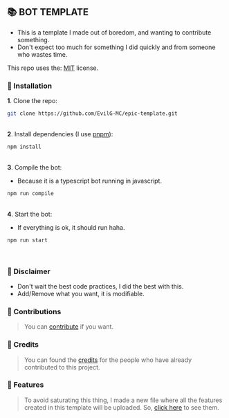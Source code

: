 ## 📚 BOT TEMPLATE
* This is a template I made out of boredom, and wanting to contribute something.
* Don't expect too much for something I did quickly and from someone who wastes time.

This repo uses the: [MIT](LICENSE.md) license.

### 🚀 Installation 

**1**. Clone the repo: 
```bash
git clone https://github.com/EvilG-MC/epic-template.git
```
<bt></br>
**2**. Install dependencies (I use [pnpm](https://pnpm.io/installation)): 
```bash
npm install
```
<bt></br>
**3**. Compile the bot: 
* Because it is a typescript bot running in javascript.
```bash
npm run compile 
```
<bt></br>
**4**. Start the bot: 
* If everything is ok, it should run haha.
```bash
npm run start
```
<bt></br>
### 🐧 Disclaimer
* Don't wait the best code practices, I did the best with this.
* Add/Remove what you want, it is modifiable.


### 🎲 Contributions
> You can [contribute](https://github.com/EvilG-MC/epic-template/blob/main/docs/CONTRIBUTING.md) if you want.

### 📜 Credits
> You can found the [credits](https://github.com/EvilG-MC/epic-template/blob/main/docs/CREDITS.md) for the people who have already contributed to this project.

### 🚀 Features

> To avoid saturating this thing, I made a new file where all the features created in this template will be uploaded.
> So, [click here](https://github.com/EvilG-MC/epic-template/blob/main/docs/FEATURES.md) to see them.